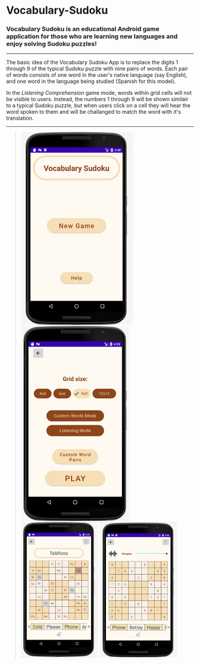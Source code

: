 # Vocabulary-Sudoku
### Vocabulary Sudoku is an educational Android game application for those who are learning new languages and enjoy solving Sudoku puzzles!
---

The basic idea of the Vocabulary Sudoku App is to replace the digits 1 through 9 of the typical Sudoku puzzle with nine pairs of words. Each pair of words consists of one word in the user's native language (say English), and one word in the language being studied (Spanish for this model).

In the *Listening Comprehension* game mode, words within grid cells will not be visible to users. Instead, the numbers 1 through 9 will be shown similair to a typical Sudoku puzzle, but when users click on a cell they will hear the word spoken to them and will be challanged to match the word with it's translation.

---

> <img src="https://github.com/Hooyar-Foroughi/Vocabulary-Sudoku/blob/main/Screenshots/MainMenu.png?raw=true" alt="Main Menu" width="300"/>
> <img src="https://github.com/Hooyar-Foroughi/Vocabulary-Sudoku/blob/main/Screenshots/NewGameMenu.png?raw=true" alt="New Game Menu" width="289"/>
> <img src="https://github.com/Hooyar-Foroughi/Vocabulary-Sudoku/blob/main/Screenshots/Gameboard_9x9.png?raw=true" alt="New Game Menu" width="207"/>
> <img src="https://github.com/Hooyar-Foroughi/Vocabulary-Sudoku/blob/main/Screenshots/ListeningMode.png?raw=true" alt="New Game Menu" width="209"/>
